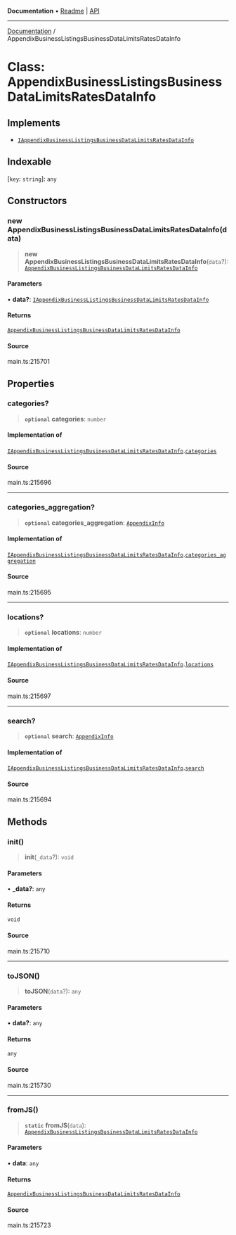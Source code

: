 **Documentation** • [Readme](../README.md) \| [API](../globals.md)

***

[Documentation](../README.md) / AppendixBusinessListingsBusinessDataLimitsRatesDataInfo

# Class: AppendixBusinessListingsBusinessDataLimitsRatesDataInfo

## Implements

- [`IAppendixBusinessListingsBusinessDataLimitsRatesDataInfo`](../interfaces/IAppendixBusinessListingsBusinessDataLimitsRatesDataInfo.md)

## Indexable

 \[`key`: `string`\]: `any`

## Constructors

### new AppendixBusinessListingsBusinessDataLimitsRatesDataInfo(data)

> **new AppendixBusinessListingsBusinessDataLimitsRatesDataInfo**(`data`?): [`AppendixBusinessListingsBusinessDataLimitsRatesDataInfo`](AppendixBusinessListingsBusinessDataLimitsRatesDataInfo.md)

#### Parameters

• **data?**: [`IAppendixBusinessListingsBusinessDataLimitsRatesDataInfo`](../interfaces/IAppendixBusinessListingsBusinessDataLimitsRatesDataInfo.md)

#### Returns

[`AppendixBusinessListingsBusinessDataLimitsRatesDataInfo`](AppendixBusinessListingsBusinessDataLimitsRatesDataInfo.md)

#### Source

main.ts:215701

## Properties

### categories?

> **`optional`** **categories**: `number`

#### Implementation of

[`IAppendixBusinessListingsBusinessDataLimitsRatesDataInfo`](../interfaces/IAppendixBusinessListingsBusinessDataLimitsRatesDataInfo.md).[`categories`](../interfaces/IAppendixBusinessListingsBusinessDataLimitsRatesDataInfo.md#categories)

#### Source

main.ts:215696

***

### categories\_aggregation?

> **`optional`** **categories\_aggregation**: [`AppendixInfo`](AppendixInfo.md)

#### Implementation of

[`IAppendixBusinessListingsBusinessDataLimitsRatesDataInfo`](../interfaces/IAppendixBusinessListingsBusinessDataLimitsRatesDataInfo.md).[`categories_aggregation`](../interfaces/IAppendixBusinessListingsBusinessDataLimitsRatesDataInfo.md#categories_aggregation)

#### Source

main.ts:215695

***

### locations?

> **`optional`** **locations**: `number`

#### Implementation of

[`IAppendixBusinessListingsBusinessDataLimitsRatesDataInfo`](../interfaces/IAppendixBusinessListingsBusinessDataLimitsRatesDataInfo.md).[`locations`](../interfaces/IAppendixBusinessListingsBusinessDataLimitsRatesDataInfo.md#locations)

#### Source

main.ts:215697

***

### search?

> **`optional`** **search**: [`AppendixInfo`](AppendixInfo.md)

#### Implementation of

[`IAppendixBusinessListingsBusinessDataLimitsRatesDataInfo`](../interfaces/IAppendixBusinessListingsBusinessDataLimitsRatesDataInfo.md).[`search`](../interfaces/IAppendixBusinessListingsBusinessDataLimitsRatesDataInfo.md#search)

#### Source

main.ts:215694

## Methods

### init()

> **init**(`_data`?): `void`

#### Parameters

• **\_data?**: `any`

#### Returns

`void`

#### Source

main.ts:215710

***

### toJSON()

> **toJSON**(`data`?): `any`

#### Parameters

• **data?**: `any`

#### Returns

`any`

#### Source

main.ts:215730

***

### fromJS()

> **`static`** **fromJS**(`data`): [`AppendixBusinessListingsBusinessDataLimitsRatesDataInfo`](AppendixBusinessListingsBusinessDataLimitsRatesDataInfo.md)

#### Parameters

• **data**: `any`

#### Returns

[`AppendixBusinessListingsBusinessDataLimitsRatesDataInfo`](AppendixBusinessListingsBusinessDataLimitsRatesDataInfo.md)

#### Source

main.ts:215723
